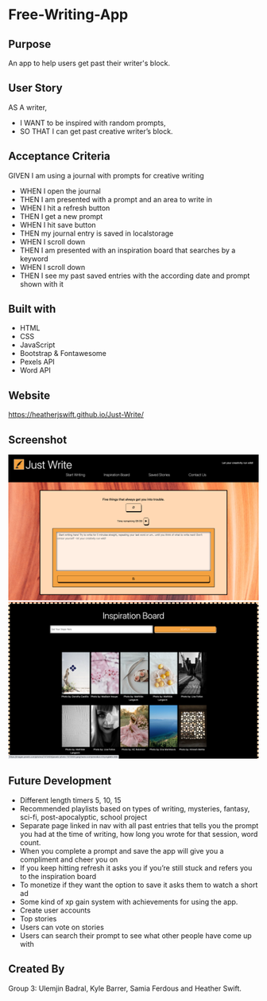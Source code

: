 # Free-Writing-App

## Purpose
An app to help users get past their writer's block.

## User Story
AS A writer,
* I WANT to be inspired with random prompts,
* SO THAT I can get past creative writer’s block.

## Acceptance Criteria
GIVEN I am using a journal with prompts for creative writing
* WHEN I open the journal
* THEN I am presented with a prompt and an area to write in
* WHEN I hit a refresh button
* THEN I get a new prompt
* WHEN I hit save button
* THEN my journal entry is saved in localstorage
* WHEN I scroll down
* THEN I am presented with an inspiration board that searches by a keyword
* WHEN I scroll down
* THEN I see my past saved entries with the according date and prompt shown with it


## Built with
* HTML
* CSS
* JavaScript
* Bootstrap & Fontawesome
* Pexels API
* Word API

## Website

https://heatherjswift.github.io/Just-Write/

## Screenshot
![websitescreenshot](assets/images/Journal.png)
![websitescreenshot](assets/images/Inspiration.png)


## Future Development
*	Different length timers 5, 10, 15
*	Recommended playlists based on types of writing, mysteries, fantasy, sci-fi, post-apocalyptic, school project
*	Separate page linked in nav with all past entries that tells you the prompt you had at the time of writing, how long you wrote for that session, word count.
*	When you complete a prompt and save the app will give you a compliment and cheer you on
*	If you keep hitting refresh it asks you if you’re still stuck and refers you to the inspiration board
*	To monetize if they want the option to save it asks them to watch a short ad
*	Some kind of xp gain system with achievements for using the app.
*	Create user accounts
*	Top stories
*	Users can vote on stories
*	Users can search their prompt to see what other people have come up with



## Created By
Group 3: Ulemjin Badral, Kyle Barrer, Samia Ferdous and Heather Swift.    
